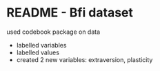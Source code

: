 # README - Bfi dataset

used codebook package on data

- labelled variables
- labelled values
- created 2 new variables: extraversion, plasticity
